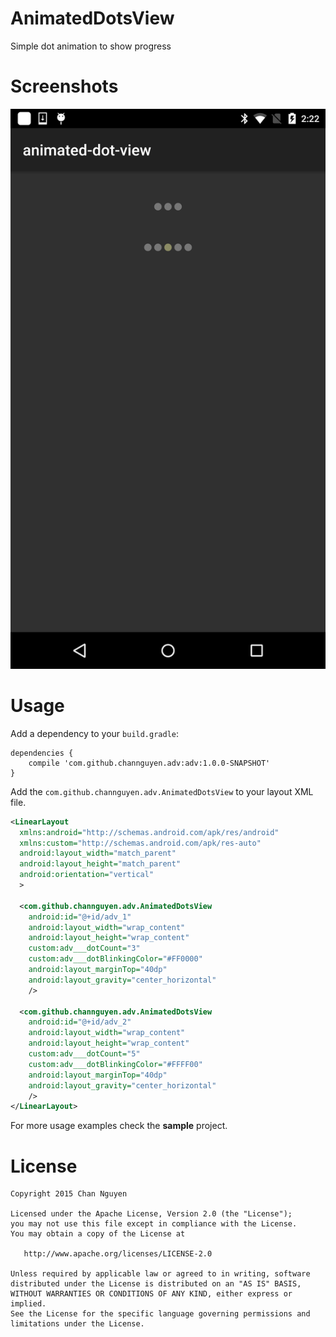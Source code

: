# AnimatedDotsView
Simple dot animation to show progress

# Screenshots
![Main screen](/screenshots/sc.png)

# Usage
Add a dependency to your `build.gradle`:
```
dependencies {
    compile 'com.github.channguyen.adv:adv:1.0.0-SNAPSHOT'
}
```
Add the `com.github.channguyen.adv.AnimatedDotsView` to your layout XML file.
```XML
<LinearLayout
  xmlns:android="http://schemas.android.com/apk/res/android"
  xmlns:custom="http://schemas.android.com/apk/res-auto"
  android:layout_width="match_parent"
  android:layout_height="match_parent"
  android:orientation="vertical"
  >

  <com.github.channguyen.adv.AnimatedDotsView
    android:id="@+id/adv_1"
    android:layout_width="wrap_content"
    android:layout_height="wrap_content"
    custom:adv___dotCount="3"
    custom:adv___dotBlinkingColor="#FF0000"
    android:layout_marginTop="40dp"
    android:layout_gravity="center_horizontal"
    />

  <com.github.channguyen.adv.AnimatedDotsView
    android:id="@+id/adv_2"
    android:layout_width="wrap_content"
    android:layout_height="wrap_content"
    custom:adv___dotCount="5"
    custom:adv___dotBlinkingColor="#FFFF00"
    android:layout_marginTop="40dp"
    android:layout_gravity="center_horizontal"
    />
</LinearLayout>
```

For more usage examples check the **sample** project.


# License
```
Copyright 2015 Chan Nguyen

Licensed under the Apache License, Version 2.0 (the "License");
you may not use this file except in compliance with the License.
You may obtain a copy of the License at

   http://www.apache.org/licenses/LICENSE-2.0

Unless required by applicable law or agreed to in writing, software
distributed under the License is distributed on an "AS IS" BASIS,
WITHOUT WARRANTIES OR CONDITIONS OF ANY KIND, either express or implied.
See the License for the specific language governing permissions and
limitations under the License.
```
